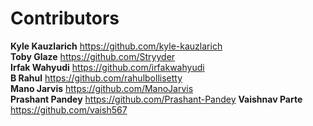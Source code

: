 # Contributors

**Kyle Kauzlarich** https://github.com/kyle-kauzlarich  
**Toby Glaze** https://github.com/Stryyder  
**Irfak Wahyudi** https://github.com/irfakwahyudi  
**B Rahul** https://github.com/rahulbollisetty  
**Mano Jarvis** https://github.com/ManoJarvis  
**Prashant Pandey** https://github.com/Prashant-Pandey
**Vaishnav Parte** https://github.com/vaish567